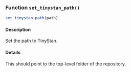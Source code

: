 ### Function `set_tinystan_path()`

```r
set_tinystan_path(path)
```

#### Description

Set the path to TinyStan.

#### Details

This should point to the top-level folder of the repository.



